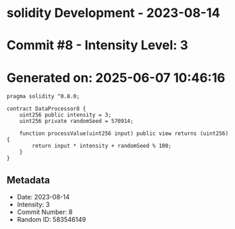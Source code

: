 ﻿# solidity Development - 2023-08-14
# Commit #8 - Intensity Level: 3
# Generated on: 2025-06-07 10:46:16
```solidity
pragma solidity ^0.8.0;

contract DataProcessor8 {
    uint256 public intensity = 3;
    uint256 private randomSeed = 570914;

    function processValue(uint256 input) public view returns (uint256) {
        return input * intensity + randomSeed % 100;
    }
}
```
## Metadata
- Date: 2023-08-14
- Intensity: 3
- Commit Number: 8
- Random ID: 583546149
